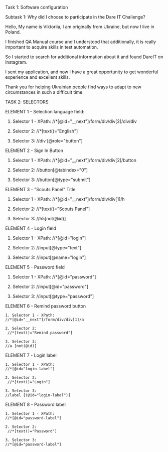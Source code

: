 Task 1: Software configuration

Subtask 1: Why did I choose to participate in the Dare IT Challenge?

Hello,
My name is Viktoriia, I am originally from Ukraine, but now I live in Poland.

I finished QA Manual course and I understood that additionally, it is really important to acquire skills in test automation.

So I started to search for additional information about it and found DareIT on Instagram.

I sent my application, and now I have a great opportunity to get wonderful experience and excellent skills.

Thank you for helping Ukrainian people find ways to adapt to new circumstances in such a difficult time. 


                                                                                   
TASK 2: SELECTORS

ELEMENT 1 - Selection language field:

   1. Selector 1 - XPath:
   //*[@id="__next"]/form/div/div[2]/div/div
   
   2. Selector 2:
   //*[text()="English"]
   
   3. Selector 3:
   //div [@role="button"]	
   
ELEMENT 2 - Sign In Button

   1. Selector 1 - XPath:
   //*[@id="__next"]/form/div/div[2]/button
   
   2. Selector 2:
   //button[@tabindex="0"]   
   
   3. Selector 3:
   //button[@type="submit"]	
   
ELEMENT 3 - "Scouts Panel" Title

   1. Selector 1 - XPath:
   //*[@id="__next"]/form/div/div[1]/h
   
   2. Selector 2:
   //*[text()="Scouts Panel"]
   
   3. Selector 3:
   //h5[not(@id)]	
  
ELEMENT 4 - Login field

   1. Selector 1 - XPath:
   //*[@id="login"]
   
   2. Selector 2:
   //input[@type="text"]
   
   3. Selector 3:
   //input[@name="login"]
   
ELEMENT 5 - Password field

   1. Selector 1 - XPath:
   //*[@id="password"]
   
   2. Selector 2:
   //input[@id="password"]
   
   3. Selector 3:
   //input[@type="password"]
   
 ELEMENT 6 - Remind password button
 
    1. Selector 1 - XPath:
    //*[@id="__next"]/form/div/div[1]/a
    
    2. Selector 2:
     //*[text()="Remind password"]
     
    3. Selector 3:
    //a [not(@id)]	
    
 ELEMENT 7 - Login label
 
    1. Selector 1 - XPath:
    //*[@id="login-label"]
    
    2. Selector 2:
     //*[text()="Login"]
     
    3. Selector 3:
    //label [(@id="login-label")]	
    
 ELEMENT 8 - Password label
 
    1. Selector 1 - XPath:
    //*[@id="password-label"]
    
    2. Selector 2:
     //*[text()="Password"]
     
    3. Selector 3:
    //*[@id="password-label"]   
